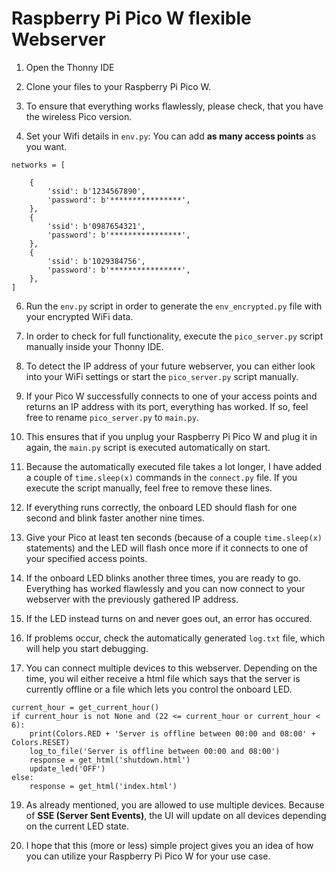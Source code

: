 # Raspberry Pi Pico W flexible Webserver

1. Open the Thonny IDE

2. Clone your files to your Raspberry Pi Pico W.

3. To ensure that everything works flawlessly, please check, that you have the wireless Pico version.
 
4. Set your Wifi details in `env.py`: You can add <b>as many access points</b> as you want.

```
networks = [
    
    {
        'ssid': b'1234567890',
        'password': b'****************',
    },
    {
        'ssid': b'0987654321',
        'password': b'****************',
    },
    {
        'ssid': b'1029384756',
        'password': b'****************',
    },
]
```

6. Run the `env.py` script in order to generate the `env_encrypted.py` file with your encrypted WiFi data.

7. In order to check for full functionality, execute the `pico_server.py` script manually inside your Thonny IDE.

8. To detect the IP address of your future webserver, you can either look into your WiFi settings or start the `pico_server.py` script manually.

9. If your Pico W successfully connects to one of your access points and returns an IP address with its port, everything has worked. If so, feel free to rename `pico_server.py` to `main.py`.

10. This ensures that if you unplug your Raspberry Pi Pico W and plug it in again, the `main.py` script is executed automatically on start.

11. Because the automatically executed file takes a lot longer, I have added a couple of `time.sleep(x)` commands in the `connect.py` file. If you execute the script manually, feel free to remove these lines.

12. If everything runs correctly, the onboard LED should flash for one second and blink faster another nine times.

13. Give your Pico at least ten seconds (because of a couple `time.sleep(x)` statements) and the LED will flash once more if it connects to one of your specified access points.

14. If the onboard LED blinks another three times, you are ready to go. Everything has worked flawlessly and you can now connect to your webserver with the previously gathered IP address.

15. If the LED instead turns on and never goes out, an error has occured.

16. If problems occur, check the automatically generated `log.txt` file, which will help you start debugging.

17. You can connect multiple devices to this webserver. Depending on the time, you wil either receive a html file which says that the server is currently offline or a file which lets you control the onboard LED.

```
current_hour = get_current_hour()
if current_hour is not None and (22 <= current_hour or current_hour < 6):
    print(Colors.RED + 'Server is offline between 00:00 and 08:00' + Colors.RESET)
    log_to_file('Server is offline between 00:00 and 08:00')
    response = get_html('shutdown.html')
    update_led('OFF')
else:
    response = get_html('index.html')
```

19. As already mentioned, you are allowed to use multiple devices. Because of <b>SSE (Server Sent Events)</b>, the UI will update on all devices depending on the current LED state.

20. I hope that this (more or less) simple project gives you an idea of how you can utilize your Raspberry Pi Pico W for your use case.
